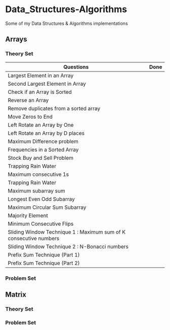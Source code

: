 # Data_Structures-Algorithms
Some of my Data Structures &amp; Algorithms implementations 

## Arrays
### Theory Set
|Questions|Done|
|---------|-------|
|  Largest Element in an Array ||
|  Second Largest Element in Array ||
|  Check if an Array is Sorted ||
|  Reverse an Array ||
|  Remove duplicates from a sorted array ||
|  Move Zeros to End ||
|  Left Rotate an Array by One ||
|  Left Rotate an Array by D places ||
|  Maximum Difference problem  ||
|  Frequencies in a Sorted Array  ||
|  Stock Buy and Sell Problem ||
|  Trapping Rain Water||
|  Maximum consecutive 1s||
|  Trapping Rain Water||
|  Maximum subarray sum ||
|  Longest Even Odd Subarray ||
|  Maximum Circular Sum Subarray ||
|  Majority Element ||
|  Minimum Consecutive Flips ||
|  Sliding Window Technique 1 : Maximum sum of K consecutive numbers||
|  Sliding Window Technique 2 : N-Bonacci numbers||
|  Prefix Sum Technique (Part 1) ||
|  Prefix Sum Technique (Part 2) ||
### Problem Set

## Matrix
### Theory Set
### Problem Set
